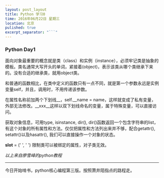 ```yaml
---
layout: post_layout
title: Python 学习0
time: 2016年06月22日 星期三
location: 北京
pulished: true
excerpt_separator: "```"
---
```


### Python Day1
面向对象最重要的概念就是类（class）和实例（instance），必须牢记类是抽象的模板。类名通常大写开头的单词，紧接着(object)，表示该类从哪个类继承下来的。没有合适的继承类，就用object类。

和普通的函数相比，在类中定义的函数只有一点不同，就是第一个参数永远是实例变量self，并且，调用时，不用传递该参数。

在属性名称前加两个下划线__，self.__name = name，这样就变成了私有变量，外部无法修改。__xxx__这样以双下划线命名的变量，属于特殊变量，可以直接访问。

获取对象信息，可用type, isinstance, dir(), dir()函数返回一个包含字符串的list，有这个对象的所有属性和方法。仅仅把属性和方法列出来并不够，配合getattr(), setattr()以及hasattr(), 我们可以直接操作一个对象的状态。

__slot__ = (' ', ' ') 限制类可以被绑定的属性，对子类无效。

*以上来自廖雪峰的python教程*

***




今日开始啃书，python核心编程第三版。按照萧井陌指点的路程走。